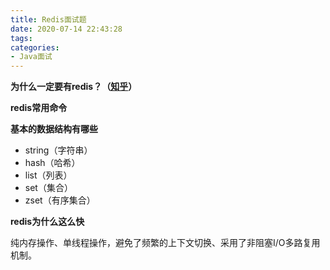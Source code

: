 ```yaml
---
title: Redis面试题
date: 2020-07-14 22:43:28
tags:
categories:
- Java面试
---
```


**为什么一定要有redis？（[知乎](https://zhuanlan.zhihu.com/p/59168140)）**

**redis常用命令**

**基本的数据结构有哪些**

+ string（字符串）
+ hash（哈希）
+ list（列表）
+ set（集合）
+ zset（有序集合）

**redis为什么这么快**

纯内存操作、单线程操作，避免了频繁的上下文切换、采用了非阻塞I/O多路复用机制。